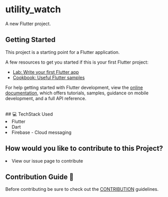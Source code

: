 # utility_watch

A new Flutter project.

## Getting Started

This project is a starting point for a Flutter application.

A few resources to get you started if this is your first Flutter project:

- [Lab: Write your first Flutter app](https://docs.flutter.dev/get-started/codelab)
- [Cookbook: Useful Flutter samples](https://docs.flutter.dev/cookbook)

For help getting started with Flutter development, view the
[online documentation](https://docs.flutter.dev/), which offers tutorials,
samples, guidance on mobile development, and a full API reference.

<br />
## 💻 TechStack Used

<li>Flutter</li>
<li>Dart</li>
<li>Firebase - Cloud messaging</li>

## How would you like to contribute to this Project?
<li>View our issue page to contribute</li>

## Contribution Guide 🤠
Before contributing be sure to check out the [CONTRIBUTION](CONTRIBUTING.md) guidelines.

